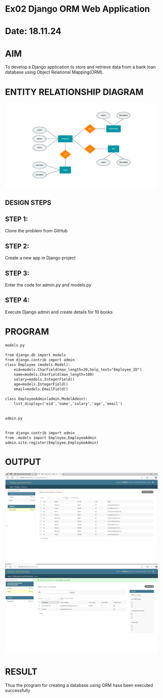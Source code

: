 # Ex02 Django ORM Web Application
# Date: 18.11.24
# AIM
To develop a Django application to store and retrieve data from a bank loan database using Object Relational Mapping(ORM).

# ENTITY RELATIONSHIP DIAGRAM
![alt text](erd-employee-management.png)
## DESIGN STEPS
## STEP 1:
Clone the problem from GitHub

## STEP 2:
Create a new app in Django project

## STEP 3:
Enter the code for admin.py and models.py

## STEP 4:
Execute Django admin and create details for 10 books

# PROGRAM
```
models.py 

from django.db import models
from django.contrib import admin
class Employee (models.Model):
    eid=models.CharField(max_length=20,help_text="Employee_ID")
    name=models.CharField(max_length=100)
    salary=models.IntegerField()
    age=models.IntegerField()
    email=models.EmailField()

class EmployeeAdmin(admin.ModelAdmin):
    list_display=('eid','name','salary','age','email')


admin.py


from django.contrib import admin
from .models import Employee,EmployeeAdmin
admin.site.register(Employee,EmployeeAdmin)
```

# OUTPUT
![alt text](<Screenshot 2024-12-07 203908.png>)
![alt text](image.png)
# RESULT
Thus the program for creating a database using ORM hass been executed successfully
